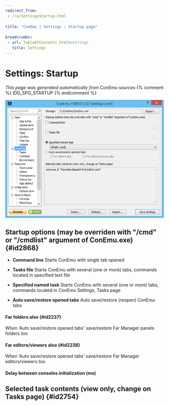 ```yaml
---
redirect_from:
 - /ru/SettingsStartup.html

title: "ConEmu | Settings › Startup page"

breadcrumbs:
 - url: TableOfContents.html#settings
   title: Settings
---
```


# Settings: Startup

*This page was generated automatically from ConEmu sources*
{% comment %} IDD_SPG_STARTUP {% endcomment %}

![ConEmu Settings: Startup](/img/Settings-Startup.png)



## Startup options (may be overriden with "/cmd" or "/cmdlist" argument of ConEmu.exe)  {#id2868}




* **Command line** Starts ConEmu with single tab opened







* **Tasks file** Starts ConEmu with several (one or more) tabs, commands located in specified text file







* **Specified named task** Starts ConEmu with several (one or more) tabs, commands located in ConEmu Settings, Tasks page
* **Auto save/restore opened tabs** Auto save/restore (reopen) ConEmu tabs


#### Far folders also  {#id2237}
When ‘Auto save/restore opened tabs’ save/restore Far Manager panels folders too

#### Far editors/viewers also  {#id2238}
When ‘Auto save/restore opened tabs’ save/restore Far Manager editors/viewers too



#### Delay between consoles initialization (ms)












## Selected task contents (view only, change on Tasks page)  {#id2754}





